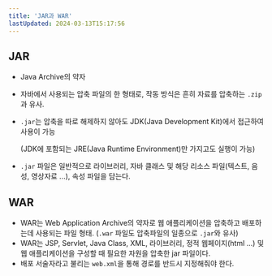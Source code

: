 ```yaml
---
title: 'JAR과 WAR'
lastUpdated: 2024-03-13T15:17:56
---
```

## JAR

- Java Archive의 약자
- 자바에서 사용되는 압축 파일의 한 형태로, 작동 방식은 흔히 자료를 압축하는 `.zip`과 유사.
- `.jar`는 압축을 따로 해제하지 않아도 JDK(Java Development Kit)에서 접근하여 사용이 가능
    
    (JDK에 포함되는 JRE(Java Runtime Environment)만 가지고도 실행이 가능)
    
- `.jar` 파일은 일반적으로 라이브러리, 자바 클래스 및 해당 리소스 파일(텍스트, 음성, 영상자료 ...), 속성 파일을 담는다.

## WAR

- WAR는 Web Application Archive의 약자로 웹 애플리케이션을 압축하고 배포하는데 사용되는 파일 형태. (`.war` 파일도 압축파일의 일종으로 `.jar`와 유사)
- WAR는 JSP, Servlet, Java Class, XML, 라이브러리, 정적 웹페이지(html ...) 및 웹 애플리케이션을 구성할 때 필요한 자원을 압축한 jar 파일이다.
- 배포 서술자라고 불리는 `web.xml`을 통해 경로를 반드시 지정해줘야 한다.